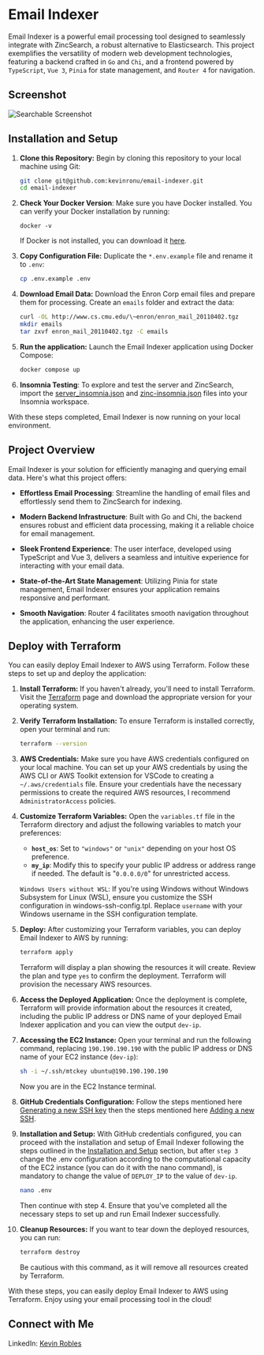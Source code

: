 # Email Indexer

Email Indexer is a powerful email processing tool designed to seamlessly integrate with ZincSearch, a robust alternative to Elasticsearch. This project exemplifies the versatility of modern web development technologies, featuring a backend crafted in `Go` and `Chi`, and a frontend powered by `TypeScript`, `Vue 3`, `Pinia` for state management, and `Router 4` for navigation.

## Screenshot

![Searchable Screenshot](https://github.com/kevinronu/email-indexer/blob/main/screenshot.webp?raw=true)

## Installation and Setup

1. **Clone this Repository:**
   Begin by cloning this repository to your local machine using Git:

   ```sh
   git clone git@github.com:kevinronu/email-indexer.git
   cd email-indexer
   ```

2. **Check Your Docker Version**:
   Make sure you have Docker installed. You can verify your Docker installation by running:

   ```shell
   docker -v
   ```

   If Docker is not installed, you can download it [<u>here</u>](https://www.docker.com/products/docker-desktop/).

3. **Copy Configuration File:**
   Duplicate the `*.env.example` file and rename it to `.env`:

   ```sh
   cp .env.example .env
   ```

4. **Download Email Data:**
   Download the Enron Corp email files and prepare them for processing. Create an `emails` folder and extract the data:

   ```sh
   curl -OL http://www.cs.cmu.edu/\~enron/enron_mail_20110402.tgz
   mkdir emails
   tar zxvf enron_mail_20110402.tgz -C emails
   ```

5. **Run the application:**
   Launch the Email Indexer application using Docker Compose:

   ```sh
   docker compose up
   ```

6. **Insomnia Testing**:
   To explore and test the server and ZincSearch, import the [server_insomnia.json](https://github.com/kevinronu/email-indexer/blob/main/server-insomnia.json) and [zinc-insomnia.json](https://github.com/kevinronu/email-indexer/blob/main/zinc-insomnia.json) files into your Insomnia workspace.

With these steps completed, Email Indexer is now running on your local environment.

## Project Overview

Email Indexer is your solution for efficiently managing and querying email data. Here's what this project offers:

- **Effortless Email Processing**: Streamline the handling of email files and effortlessly send them to ZincSearch for indexing.

- **Modern Backend Infrastructure**: Built with Go and Chi, the backend ensures robust and efficient data processing, making it a reliable choice for email management.

- **Sleek Frontend Experience**: The user interface, developed using TypeScript and Vue 3, delivers a seamless and intuitive experience for interacting with your email data.

- **State-of-the-Art State Management**: Utilizing Pinia for state management, Email Indexer ensures your application remains responsive and performant.

- **Smooth Navigation**: Router 4 facilitates smooth navigation throughout the application, enhancing the user experience.

## Deploy with Terraform

You can easily deploy Email Indexer to AWS using Terraform. Follow these steps to set up and deploy the application:

1. **Install Terraform:**
   If you haven't already, you'll need to install Terraform. Visit the [Terraform](https://www.terraform.io) page and download the appropriate version for your operating system.

2. **Verify Terraform Installation:**
   To ensure Terraform is installed correctly, open your terminal and run:

   ```sh
   terraform --version
   ```

3. **AWS Credentials:**
   Make sure you have AWS credentials configured on your local machine. You can set up your AWS credentials by using the AWS CLI or AWS Toolkit
   extension for VSCode to creating a `~/.aws/credentials` file. Ensure your credentials have the necessary permissions to create the required AWS resources, I recommend `AdministratorAccess` policies.

4. **Customize Terraform Variables:**
   Open the `variables.tf` file in the Terraform directory and adjust the following variables to match your preferences:

   - **`host_os`**: Set to `"windows"` or `"unix"` depending on your host OS preference.
   - **`my_ip`**: Modify this to specify your public IP address or address range if needed. The default is "`0.0.0.0/0`" for unrestricted access.

   `Windows Users without WSL`: If you're using Windows without Windows Subsystem for Linux (WSL), ensure you customize the SSH configuration in windows-ssh-config.tpl. Replace `username` with your Windows username in the SSH configuration template.

5. **Deploy:**
   After customizing your Terraform variables, you can deploy Email Indexer to AWS by running:

   ```sh
   terraform apply
   ```

   Terraform will display a plan showing the resources it will create. Review the plan and type `yes` to confirm the deployment. Terraform will provision the necessary AWS resources.

6. **Access the Deployed Application:**
   Once the deployment is complete, Terraform will provide information about the resources it created, including the public IP address or DNS name of your deployed Email Indexer application and you can view the output `dev-ip`.

7. **Accessing the EC2 Instance:**
   Open your terminal and run the following command, replacing `190.190.190.190` with the public IP address or DNS name of your EC2 instance (`dev-ip`):

   ```sh
   sh -i ~/.ssh/mtckey ubuntu@190.190.190.190
   ```

   Now you are in the EC2 Instance terminal.

8. **GitHub Credentials Configuration:**
   Follow the steps mentioned here [Generating a new SSH key](https://docs.github.com/en/authentication/connecting-to-github-with-ssh/generating-a-new-ssh-key-and-adding-it-to-the-ssh-agent) then the steps mentioned here [Adding a new SSH](https://docs.github.com/en/authentication/connecting-to-github-with-ssh/adding-a-new-ssh-key-to-your-github-account).

9. **Installation and Setup:**
   With GitHub credentials configured, you can proceed with the installation and setup of Email Indexer following the steps outlined in the [Installation and Setup](#installation-and-setup) section, but after `step 3` change the .env configuration according to the computational capacity of the EC2 instance (you can do it with the nano command), is mandatory to change the value of `DEPLOY_IP` to the value of `dev-ip`.

   ```sh
   nano .env
   ```

   Then continue with step 4. Ensure that you've completed all the necessary steps to set up and run Email Indexer successfully.

10. **Cleanup Resources:**
    If you want to tear down the deployed resources, you can run:

    ```sh
    terraform destroy
    ```

    Be cautious with this command, as it will remove all resources created by Terraform.

With these steps, you can easily deploy Email Indexer to AWS using Terraform. Enjoy using your email processing tool in the cloud!

## Connect with Me

LinkedIn: [Kevin Robles](https://www.linkedin.com/in/kevinronu/)

